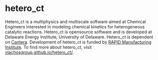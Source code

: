 # hetero_ct
Hetero_ct is a multiphysics and multiscale software aimed at Chemical Engineers interested in modeling chemical kinetics for heterogeneous catalytic reactions. Hetero_ct is opensource software and is developed at Delaware Energy Institute, University of Delaware. Hetero_ct is dependent on [Cantera](http://www.cantera.org). Development of hetero_ct is funded by [RAPID Manufacturing Institute](http://www.aiche.org/rapid). To find more about hetero_ct, visit [vlachosgroup.github.io/hetero_ct/](https://vlachosgroup.github.io/hetero_ct/).
